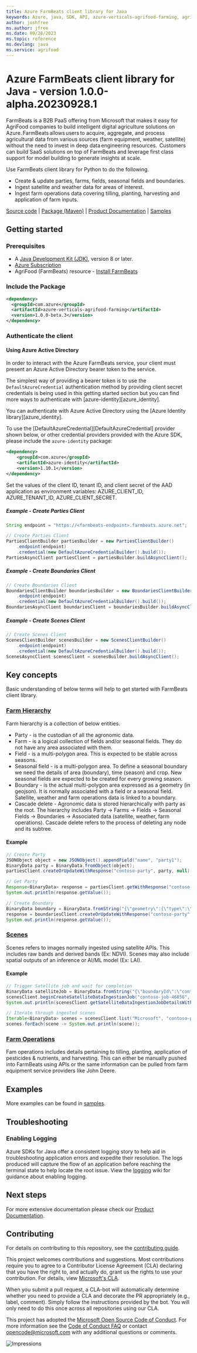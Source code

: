 ```yaml
---
title: Azure FarmBeats client library for Java
keywords: Azure, java, SDK, API, azure-verticals-agrifood-farming, agrifood
author: joshfree
ms.author: jfree
ms.date: 09/28/2023
ms.topic: reference
ms.devlang: java
ms.service: agrifood
---
```

# Azure FarmBeats client library for Java - version 1.0.0-alpha.20230928.1 


FarmBeats is a B2B PaaS offering from Microsoft that makes it easy for AgriFood companies to build intelligent digital agriculture solutions on Azure. FarmBeats allows users to acquire, aggregate, and process agricultural data from various sources (farm equipment, weather, satellite) without the need to invest in deep data engineering resources.  Customers can build SaaS solutions on top of FarmBeats and leverage first class support for model building to generate insights at scale.

Use FarmBeats client library for Python to do the following. 

- Create & update parties, farms, fields, seasonal fields and boundaries.
- Ingest satellite and weather data for areas of interest.
- Ingest farm operations data covering tilling, planting, harvesting and application of farm inputs.

[Source code][source_code] | [Package (Maven)][package] | [Product Documentation][product_documentation] | [Samples][samples_readme]

## Getting started

### Prerequisites

- A [Java Development Kit (JDK)][jdk_link], version 8 or later.
- [Azure Subscription][azure_subscription]
- AgriFood (FarmBeats) resource - [Install FarmBeats][install_farmbeats]

### Include the Package

[//]: # ({x-version-update-start;com.azure:azure-verticals-agrifood-farming;current})
```xml
<dependency>
  <groupId>com.azure</groupId>
  <artifactId>azure-verticals-agrifood-farming</artifactId>
  <version>1.0.0-beta.3</version>
</dependency>
```
[//]: # ({x-version-update-end})

### Authenticate the client

#### Using Azure Active Directory

In order to interact with the Azure FarmBeats service, your client must present an Azure Active Directory bearer token to the service.

The simplest way of providing a bearer token is to use the `DefaultAzureCredential` authentication method by providing client secret credentials is being used in this getting started section but you can find more ways to authenticate with [azure-identity][azure_identity].

You can authenticate with Azure Active Directory using the [Azure Identity library][azure_identity].

To use the [DefaultAzureCredential][DefaultAzureCredential] provider shown below, or other credential providers provided with the Azure SDK, please include the `azure-identity` package:

[//]: # ({x-version-update-start;com.azure:azure-identity;dependency})
```xml
<dependency>
    <groupId>com.azure</groupId>
    <artifactId>azure-identity</artifactId>
    <version>1.10.1</version>
</dependency>
```

Set the values of the client ID, tenant ID, and client secret of the AAD application as environment variables: AZURE_CLIENT_ID, AZURE_TENANT_ID, AZURE_CLIENT_SECRET.

##### Example - Create Parties Client

```java readme-sample-createPartiesClient
String endpoint = "https://<farmbeats-endpoint>.farmbeats.azure.net";

// Create Parties Client
PartiesClientBuilder partiesBuilder = new PartiesClientBuilder()
    .endpoint(endpoint)
    .credential(new DefaultAzureCredentialBuilder().build());
PartiesAsyncClient partiesClient = partiesBuilder.buildAsyncClient();

```

##### Example - Create Boundaries Client
```java readme-sample-createBoundariesClient
// Create Boundaries Client
BoundariesClientBuilder boundariesBuilder = new BoundariesClientBuilder()
    .endpoint(endpoint)
    .credential(new DefaultAzureCredentialBuilder().build());
BoundariesAsyncClient boundariesClient = boundariesBuilder.buildAsyncClient();
```

##### Example - Create Scenes Client
```java readme-sample-createScenesClient
// Create Scenes Client
ScenesClientBuilder scenesBuilder = new ScenesClientBuilder()
    .endpoint(endpoint)
    .credential(new DefaultAzureCredentialBuilder().build());
ScenesAsyncClient scenesClient = scenesBuilder.buildAsyncClient();
```

## Key concepts

Basic understanding of below terms will help to get started with FarmBeats client library.

### [Farm Hierarchy][farm_hierarchy]
Farm hierarchy is a collection of below entities.
- Party - is the custodian of all the agronomic data.
- Farm - is a logical collection of fields and/or seasonal fields. They do not have any area associated with them.
- Field - is a multi-polygon area. This is expected to be stable across seasons.
- Seasonal field - is a multi-polygon area. To define a seasonal boundary we need the details of area (boundary), time (season) and crop. New seasonal fields are expected to be created for every growing season.
- Boundary - is the actual multi-polygon area expressed as a geometry (in geojson). It is normally associated with a field or a seasonal field. Satellite, weather and farm operations data is linked to a boundary.
- Cascade delete - Agronomic data is stored hierarchically with party as the root. The hierarchy includes Party -> Farms -> Fields -> Seasonal Fields -> Boundaries -> Associated data (satellite, weather, farm operations). Cascade delete refers to the process of deleting any node and its subtree. 

#### Example

```java readme-sample-createFarmHierarchy
// Create Party
JSONObject object = new JSONObject().appendField("name", "party1");
BinaryData party = BinaryData.fromObject(object);
partiesClient.createOrUpdateWithResponse("contoso-party", party, null).block();

// Get Party
Response<BinaryData> response = partiesClient.getWithResponse("contoso-party", new RequestOptions()).block();
System.out.println(response.getValue());

// Create Boundary
BinaryData boundary = BinaryData.fromString("{\"geometry\":{\"type\":\"Polygon\",\"coordinates\":[[[73.70457172393799,20.545385304358106],[73.70457172393799,20.545385304358106],[73.70448589324951,20.542411534243367],[73.70877742767334,20.541688176010233],[73.71023654937744,20.545083911372505],[73.70663166046143,20.546992723579137],[73.70457172393799,20.545385304358106]]]},\"name\":\"string\",\"description\":\"string\"}");
response = boundariesClient.createOrUpdateWithResponse("contoso-party", "contoso-boundary", boundary, null).block();
System.out.println(response.getValue());
```

### [Scenes][scenes]
Scenes refers to images normally ingested using satellite APIs. This includes raw bands and derived bands (Ex: NDVI). Scenes may also include spatial outputs of an inference or AI/ML model (Ex: LAI).

#### Example

```java readme-sample-ingestSatelliteData
// Trigger Satellite job and wait for completion
BinaryData satelliteJob = BinaryData.fromString("{\"boundaryId\":\"contoso-boundary\",\"endDateTime\":\"2022-02-01T00:00:00Z\",\"partyId\":\"contoso-party\",\"source\":\"Sentinel_2_L2A\",\"startDateTime\":\"2022-01-01T00:00:00Z\",\"provider\":\"Microsoft\",\"data\":{\"imageNames\":[\"NDVI\"],\"imageFormats\":[\"TIF\"],\"imageResolutions\":[10]},\"name\":\"string\",\"description\":\"string\"}");
scenesClient.beginCreateSatelliteDataIngestionJob("contoso-job-46856", satelliteJob, null).getSyncPoller().waitForCompletion();
System.out.println(scenesClient.getSatelliteDataIngestionJobDetailsWithResponse("contoso-job-46856", null).block().getValue());

// Iterate through ingested scenes
Iterable<BinaryData> scenes = scenesClient.list("Microsoft", "contoso-party", "contoso-boundary", "Sentinel_2_L2A", null).toIterable();
scenes.forEach(scene -> System.out.println(scene));
```

### [Farm Operations][farm_operations_docs]
Fam operations includes details pertaining to tilling, planting, application of pesticides & nutrients, and harvesting. This can either be manually pushed into FarmBeats using APIs or the same information can be pulled from farm equipment service providers like John Deere. 

## Examples
More examples can be found in [samples][samples_code].

## Troubleshooting

### Enabling Logging

Azure SDKs for Java offer a consistent logging story to help aid in troubleshooting application errors and expedite
their resolution. The logs produced will capture the flow of an application before reaching the terminal state to help
locate the root issue. View the [logging][logging] wiki for guidance about enabling logging.

## Next steps
For more extensive documentation please check our [Product Documentation][product_documentation].

## Contributing

For details on contributing to this repository, see the [contributing guide](https://github.com/Azure/azure-sdk-for-java/blob/main/CONTRIBUTING.md).

This project welcomes contributions and suggestions. Most contributions require you to agree to a Contributor License Agreement (CLA) declaring that you have the right to, and actually do, grant us the rights to use your contribution. For details, view [Microsoft's CLA](https://cla.microsoft.com).

When you submit a pull request, a CLA-bot will automatically determine whether you need to provide a CLA and decorate the PR appropriately (e.g., label, comment). Simply follow the instructions provided by the bot. You will only need to do this once across all repositories using our CLA.

This project has adopted the [Microsoft Open Source Code of Conduct](https://opensource.microsoft.com/codeofconduct/). For more information see the [Code of Conduct FAQ](https://opensource.microsoft.com/codeofconduct/faq/) or contact [opencode@microsoft.com](mailto:opencode@microsoft.com) with any additional questions or comments.

<!-- LINKS -->
[samples]: src/samples/java/com/azure/verticals/agrifood/farming
[source_code]: https://github.com/Azure/azure-sdk-for-java/blob/main/sdk/agrifood/azure-verticals-agrifood-farming/src
[samples_code]: https://github.com/Azure/azure-sdk-for-java/blob/main/sdk/agrifood/azure-verticals-agrifood-farming/src/samples/
[azure_subscription]: https://azure.microsoft.com/free/
[product_documentation]: https://aka.ms/FarmBeatsProductDocumentationPaaS
[azure_portal]: https://portal.azure.com
[jdk_link]: /java/azure/jdk/?view=azure-java-stable
[package]: https://central.sonatype.com/artifact/com.azure/azure-verticals-agrifood-farming
[samples_readme]: https://github.com/Azure/azure-sdk-for-java/tree/main/sdk/agrifood/azure-verticals-agrifood-farming/src/samples/README.md
[farm_hierarchy]: https://aka.ms/FarmBeatsFarmHierarchyDocs
[farm_operations_docs]: https://aka.ms/FarmBeatsFarmOperationsDocumentation
[scenes]: https://aka.ms/FarmBeatsSatellitePaaSDocumentation
[install_farmbeats]: https://aka.ms/FarmBeatsInstallDocumentationPaaS
[coc]: https://opensource.microsoft.com/codeofconduct/
[coc_faq]: https://opensource.microsoft.com/codeofconduct/faq/
[logging]: https://github.com/Azure/azure-sdk-for-java/wiki/Logging-with-Azure-SDK

![Impressions](https://azure-sdk-impressions.azurewebsites.net/api/impressions/azure-sdk-for-java%2Fsdk%2Fagrifood%2Fazure-verticals-agrifood-farming%2FREADME.png)

